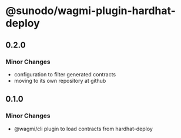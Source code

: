 # @sunodo/wagmi-plugin-hardhat-deploy

## 0.2.0

### Minor Changes

-   configuration to filter generated contracts
-   moving to its own repository at github

## 0.1.0 

### Minor Changes

-   @wagmi/cli plugin to load contracts from hardhat-deploy
